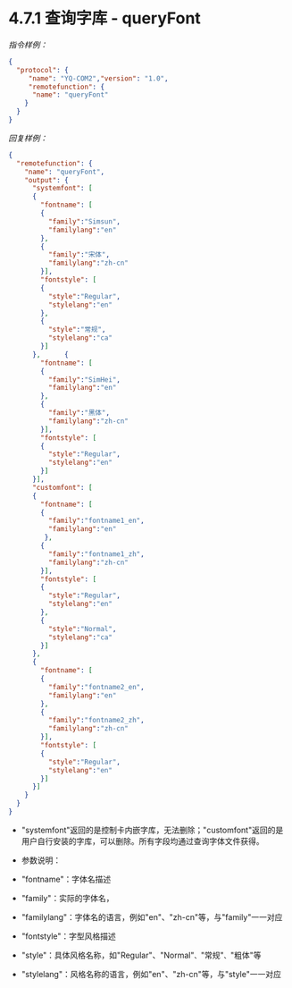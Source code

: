 # 4.7.1    查询字库 - queryFont

*指令样例：*

```json
{
  "protocol": {
     "name": "YQ-COM2","version": "1.0",
     "remotefunction": {
      "name": "queryFont"
    }
  }
}
```

*回复样例：*

```json
{
  "remotefunction": {
    "name": "queryFont",
    "output": {
      "systemfont": [
      {
        "fontname": [
        {
          "family":"Simsun",
          "familylang":"en"
        },
        {
          "family":"宋体",
          "familylang":"zh-cn"
        }],
        "fontstyle": [
        {
          "style":"Regular",
          "stylelang":"en"
        },
        {
          "style":"常规",
          "stylelang":"ca"
        }]
      },      {
        "fontname": [
        {
          "family":"SimHei",
          "familylang":"en"
        },
        {
          "family":"黑体",
          "familylang":"zh-cn"
        }],
        "fontstyle": [
        {
          "style":"Regular",
          "stylelang":"en"
        }]
      }],
      "customfont": [
      {
        "fontname": [
        {
          "family":"fontname1_en",
          "familylang":"en"
         },
        {
          "family":"fontname1_zh",
          "familylang":"zh-cn"
        }],
        "fontstyle": [
        {
          "style":"Regular",
          "stylelang":"en"
        },
        {
          "style":"Normal",
          "stylelang":"ca"
        }]
      },
      {
        "fontname": [
        {
          "family":"fontname2_en",
          "familylang":"en"
        },
        {
          "family":"fontname2_zh",
          "familylang":"zh-cn"
        }],
        "fontstyle": [
        {
          "style":"Regular",
          "stylelang":"en"
        }]
      }]
    }
  }
}
```

- "systemfont"返回的是控制卡内嵌字库，无法删除；"customfont"返回的是用户自行安装的字库，可以删除。所有字段均通过查询字体文件获得。

- 参数说明：

- "fontname"：字体名描述

- "family"：实际的字体名，

- "familylang"：字体名的语言，例如"en"、"zh-cn"等，与"family"一一对应

- "fontstyle"：字型风格描述

- "style"：具体风格名称，如"Regular"、"Normal"`、`"常规"`、`"粗体"等

- "stylelang"：风格名称的语言，例如"en"、"zh-cn"等，与"style"一一对应